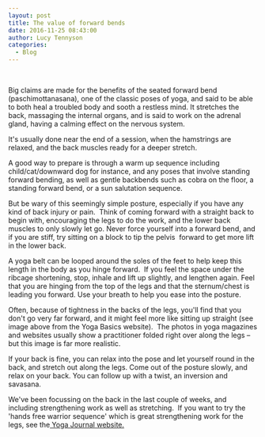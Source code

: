 ```yaml
---
layout: post
title: The value of forward bends
date: 2016-11-25 08:43:00
author: Lucy Tennyson
categories:
  - Blog
---
```



<div>&nbsp;</div>

<div><p>Big claims are made for the benefits of the seated forward bend (paschimottanasana), one of the classic poses of yoga, and said to be able to both heal a troubled body and sooth a restless mind. It stretches the back, massaging the internal organs, and is said to work on the adrenal gland, having a calming effect on the nervous system.</p><p>It's usually done near the end of a session, when the hamstrings are relaxed, and the back muscles ready for a deeper stretch.</p><p>A good way to prepare is through a warm up sequence including child/cat/downward dog for instance, and any poses that involve standing forward bending, as well as gentle backbends such as cobra on the floor, a standing forward bend, or a sun salutation sequence.&nbsp;&nbsp;</p><p>But be wary of this seemingly simple posture, especially if you have any kind of back injury or pain. &nbsp;Think of coming forward with a straight back to begin with, encouraging the legs to do the work, and the lower back muscles to only slowly let go. Never force yourself into a forward bend, and if you are stiff, try sitting on a block to tip the pelvis &nbsp;forward to get more lift in the lower back.</p><p>A yoga belt can be looped around the soles of the feet to help keep this length in the body as you hinge forward. &nbsp;If you feel the space under the ribcage shortening, stop, inhale and lift up slightly, and lengthen again. Feel that you are hinging from the top of the legs and that the sternum/chest is leading you forward. Use your breath to help you ease into the posture.</p><p>Often, because of tightness in the backs of the legs, you'll find that you don't go very far forward, and it might feel more like sitting up straight (see image above from the Yoga Basics website). &nbsp;The photos in yoga magazines and websites usually show a practitioner folded right over along the legs &ndash; but this image is far more realistic.</p><p>If your back is fine, you can relax into the pose and let yourself round in the back, and stretch out along the legs. Come out of the posture slowly, and relax on your back. You can follow up with a twist, an inversion and savasana.</p><p>We've been focussing on the back in the last couple of weeks, and including strengthening work as well as stretching.&nbsp; If you want to try the 'hands free warrior sequence' which is great strengthening work for the legs, see the<a href="http://www.yogajournal.com/video/video/upwardly-mobile/">&nbsp;Yoga Journal website.</a></p></div>